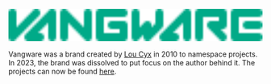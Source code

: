 <a href="https://vangware.com"><img src="https://raw.githubusercontent.com/vangware/.github/main/profile/logo.svg" style="height:4rem" /></a>

Vangware was a brand created by [Lou Cyx](https://lou.cx) in 2010 to namespace projects. In 2023, the brand was dissolved to put focus on the author behind it. The projects can now be found [here](https://lou.codes).
